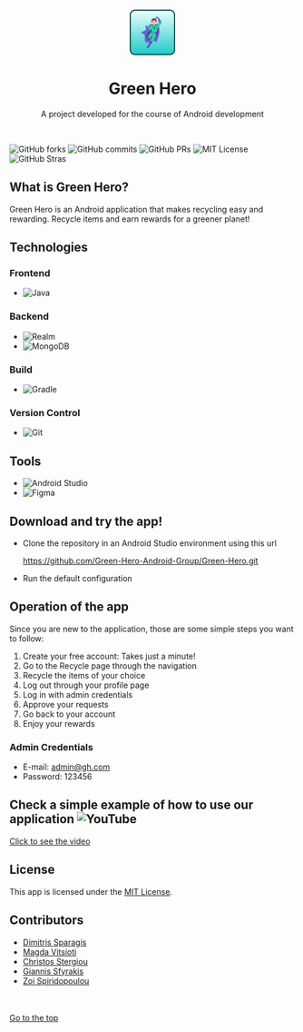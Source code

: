 <a name="readme-top"></a>

<br/>
<div align="center">
  <img src="Logo.png" alt="Logo" width="80" height="80">
  <h1 color="green">Green Hero</h2>
  <p>A project developed for the course of Android development</p>
  
</div>
<br/>

![GitHub forks](https://img.shields.io/github/forks/Green-Hero-Android-Group/Green-Hero?style=for-the-badge)
![GitHub commits](https://img.shields.io/github/commit-activity/t/Green-Hero-Android-Group/Green-Hero?style=for-the-badge)
![GitHub PRs](https://img.shields.io/github/issues-pr-closed/Green-Hero-Android-Group/Green-Hero?style=for-the-badge)
![MIT License](https://img.shields.io/github/license/Green-Hero-Android-Group/Green-Hero?style=for-the-badge)
![GitHub Stras](https://img.shields.io/github/stars/Green-Hero-Android-Group/Green-Hero?style=for-the-badge)

## What is Green Hero?
Green Hero is an Android application that makes recycling easy and rewarding. 
Recycle items and earn rewards for a greener planet!

## Technologies 
### Frontend
- ![Java](https://img.shields.io/badge/java-%23ED8B00.svg?style=for-the-badge&logo=openjdk&logoColor=white)
### Backend
- ![Realm](https://img.shields.io/badge/Realm-39477F?style=for-the-badge&logo=realm&logoColor=white)
- ![MongoDB](https://img.shields.io/badge/MongoDB-%234ea94b.svg?style=for-the-badge&logo=mongodb&logoColor=white)
### Build
- ![Gradle](https://img.shields.io/badge/Gradle-02303A.svg?style=for-the-badge&logo=Gradle&logoColor=white)
### Version Control
- ![Git](https://img.shields.io/badge/git-%23F05033.svg?style=for-the-badge&logo=git&logoColor=white)

## Tools
- ![Android Studio](https://img.shields.io/badge/android%20studio-346ac1?style=for-the-badge&logo=android%20studio&logoColor=white)
- ![Figma](https://img.shields.io/badge/figma-%23F24E1E.svg?style=for-the-badge&logo=figma&logoColor=white)

## Download and try the app!
- Clone the repository in an Android Studio environment using this url <p>https://github.com/Green-Hero-Android-Group/Green-Hero.git</p>
- Run the default configuration

## Operation of the app
Since you are new to the application, those are some simple steps you want to follow:
1) Create your free account: Takes just a minute!
2) Go to the Recycle page through the navigation
3) Recycle the items of your choice
4) Log out through your profile page
5) Log in with admin credentials
6) Approve your requests
7) Go back to your account
8) Enjoy your rewards


### Admin Credentials
- E-mail: admin@gh.com
- Password: 123456


## Check a simple example of how to use our application  ![YouTube](https://img.shields.io/badge/YouTube-%23FF0000.svg?style=for-the-badge&logo=YouTube&logoColor=white)
<a href="https://www.youtube.com/watch?v=aOOWNVhSRk4">Click to see the video</a>

## License
This app is licensed under the <a href="https://github.com/Green-Hero-Android-Group/Green-Hero/blob/main/LICENSE">MIT License</a>.

## Contributors
- <a href="https://github.com/dimsparagis0210">Dimitris Sparagis</a>
- <a href="https://github.com/vtmag">Magda Vitsioti</a>
- <a href="https://github.com/cstergiou03">Christos Stergiou</a>
- <a href="https://github.com/JohnSfy">Giannis Sfyrakis</a>
- <a href="https://github.com/ZoiSpi">Zoi Spiridopoulou</a>
<br/>
<br/>
<a href="#readme-top">Go to the top</a>
